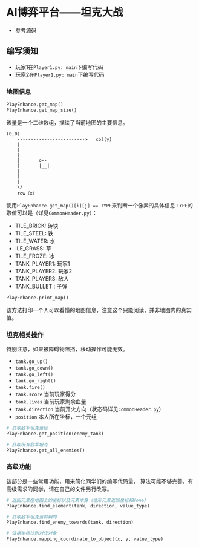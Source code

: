 # AI博弈平台——坦克大战

- [参考源码](http://battle-city-tanks.googlecode.com/files/tanks_v1.0.zip)

## 编写须知

- 玩家1在`Player1.py: main`下编写代码
- 玩家2在`Player1.py: main`下编写代码

### 地图信息

```python
PlayEnhance.get_map()
PlayEnhance.get_map_size()
```
该量是一个二维数组，描绘了当前地图的主要信息。



```
(0,0)  
    ------------------------->   col(y)
    |
    |                   
    |                     
    |       o--
    |       |__|
    |
    |
    |
    \/
    row（x）
```

使用`PlayEnhance.get_map()[i][j] == TYPE`来判断一个像素的具体信息
`TYPE`的取值可以是（详见`CommonHeader.py`）：

- TILE_BRICK:    砖块
- TILE_STEEL:    铁
- TILE_WATER:    水
- ILE_GRASS:     草
- TILE_FROZE:    冰
- TANK_PLAYER1:  玩家1
- TANK_PLAYER2:  玩家2
- TANK_PLAYER3:  敌人
- TANK_BULLET :  子弹

```python
PlayEnhance.print_map()
```
该方法打印一个人可以看懂的地图信息，注意这个只能阅读，并非地图内的真实值。

### 坦克相关操作

特别注意，如果被障碍物阻挡，移动操作可能无效。

- `tank.go_up()`
- `tank.go_down()`
- `tank.go_left()`
- `tank.go_right()`
- `tank.fire()`
- `tank.score` 当前玩家得分
- `tank.lives` 当前玩家剩余血量
- `tank.direction` 当前开火方向（状态码详见`CommonHeader.py`）
- `position` 本人所在坐标，一个元组

```python
# 获取敌军坦克坐标
PlayEnhance.get_position(enemy_tank)
```

```python
# 获取所有敌军坦克
PlayEnhance.get_all_enemies()
```

### 高级功能

该部分是一些常用功能，用来简化同学们的编写代码量，
算法可能不够完善，有高级需求的同学，请在自己的文件另行改写。

```python
# 返回元素在地图上的坐标以及元素本身（地形元素返回坐标和None）
PlayEnhance.find_element(tank, direction, value_type)
```

```python
# 获取敌军坦克当前朝向
PlayEnhance.find_enemy_towards(tank, direction)
```

```python
# 依据坐标找到对应对象
PlayEnhance.mapping_coordinate_to_object(x, y, value_type)
```
